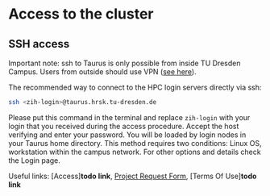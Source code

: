 # Access to the cluster

## SSH access

Important note: ssh to Taurus is only possible from inside TU Dresden Campus. Users from outside
should use VPN
([see here](https://tu-dresden.de/zih/dienste/service-katalog/arbeitsumgebung/zugang_datennetz/vpn)).

The recommended way to connect to the HPC login servers directly via ssh:

```Bash
ssh <zih-login>@taurus.hrsk.tu-dresden.de
```

Please put this command in the terminal and replace `zih-login` with your login that you received
during the access procedure. Accept the host verifying and enter your password. You will be loaded
by login nodes in your Taurus home directory.  This method requires two conditions: Linux OS,
workstation within the campus network. For other options and details check the Login page.

Useful links: [Access]**todo link**, [Project Request Form](req_resources.md), [Terms Of Use]**todo link**
